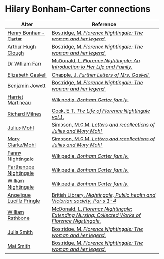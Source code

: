 # Hilary Bonham-Carter connections
| Alter  | Reference|
| ------------- |------------- |
| [Henry Bonham-Carter](https://github.com/altealo/FNTest/blob/master/AltersReferences/HenryBonhamCarter.md)  |[Bostridge, M. *Florence Nightingale: The woman and her legend.*](https://books.google.co.uk/books?id=OsCiBgAAQBAJ&lpg=PR334&pg=PP1#v=onepage&q&f=false)|
| [Arthur Hugh Clough](https://github.com/altealo/FNTest/blob/master/AltersReferences/ArthurHughClough.md)|[Bostridge, M. *Florence Nightingale: The woman and her legend.*](https://books.google.co.uk/books?id=OsCiBgAAQBAJ&lpg=PR334&pg=PP1#v=onepage&q&f=false)|
| [Dr William Farr](https://github.com/altealo/https://github.com/altealo/FNTest/blob/master/AltersReferences/WilliamFarr.md)  |[McDonald, L. *Florence Nightingale: An Introduction to Her Life and Family.*](https://books.google.co.uk/books?id=2dJ0CwAAQBAJ)|
| [Elizabeth Gaskell](https://github.com/altealo/FNTest/blob/master/AltersReferences/ElizabethGaskell.md) |[Chapple, J. *Further Letters of Mrs. Gaskell.*](https://books.google.co.uk/books?id=NZaNtFTA6LAC&pg=PA258&lpg=PA258&dq=hilary+bonham+carter+Elizabeth+Gaskell&source=bl&ots=U5_m8SiG8k&sig=ACfU3U37GVYLcYdrCN1gFJJtodC_UJ0fcA&hl=en&sa=X&ved=2ahUKEwj2nafM_IjmAhXHesAKHcGpBTYQ6AEwBHoECAgQAQ#v=onepage&q=hilary%20bonham%20carter%20Elizabeth%20Gaskell&f=false)|
| [Benjamin Jowett](https://github.com/altealo/FNTest/blob/master/AltersReferences/BenjaminJowett.md) |[Bostridge, M. *Florence Nightingale: The woman and her legend.*](https://books.google.co.uk/books?id=OsCiBgAAQBAJ&lpg=PR334&pg=PP1#v=onepage&q&f=false)|
| [Harriet Martineau](https://github.com/altealo/FNTest/blob/master/AltersReferences/HarrietMartineau.md)  |[Wikipedia. *Bonham Carter family.*](https://en.wikipedia.org/wiki/Bonham_Carter_family)|
| [Richard Milnes](https://github.com/altealo/FNTest/blob/master/AltersReferences/RichardMilnes.md)  |[Cook, E.T. *The Life of Florence Nightingale vol.1.*](http://www.gutenberg.org/files/40057/40057-h/40057-h.htm)|
| [Julius Mohl](https://github.com/altealo/FNTest/blob/master/AltersReferences/JuliusMohl.md)  |[Simpson, M.C.M. *Letters and recollections of Julius and Mary Mohl.*](https://archive.org/details/lettersrecollect00simpiala/page/n8/mode/2up)|
| [Mary Clarke/Mohl](https://github.com/altealo/FNTest/blob/master/AltersReferences/MaryClarke.md)  |[Simpson, M.C.M. *Letters and recollections of Julius and Mary Mohl.*](https://archive.org/details/lettersrecollect00simpiala/page/n8/mode/2up)|
| [Fanny Nightingale](https://github.com/altealo/FNTest/blob/master/AltersReferences/FannyNightingale.md)  |[Wikipedia. *Bonham Carter family.*](https://en.wikipedia.org/wiki/Bonham_Carter_family)|
| [Parthenope Nightingale](https://github.com/altealo/FNTest/blob/master/AltersReferences/ParthenopeNightingale.md)  |[Wikipedia. *Bonham Carter family.*](https://en.wikipedia.org/wiki/Bonham_Carter_family)|
| [William Nightingale](https://github.com/altealo/FNTest/blob/master/AltersReferences/WilliamNightingale.md)  |[Wikipedia. *Bonham Carter family.*](https://en.wikipedia.org/wiki/Bonham_Carter_family)|
| [Angelique Lucille Pringle](https://github.com/altealo/FNTest/blob/master/AltersReferences/AngeliqueLucillePringle.md)  |[British Library. *Nightingale, Public health and Victorian society, Parts 1-4*](https://onlinelibrary.wiley.com/doi/abs/10.1046/j.1365-2834.2003.00375.x)|
| [William Rathbone](https://github.com/altealo/FNTest/blob/master/AltersReferences/WilliamRathbone.md)  |[McDonald, L. *Florence Nightingale: Extending Nursing: Collected Works of Florence Nightingale.*](https://books.google.co.uk/books?id=tYrZAgAAQBAJ&pg=PA258&lpg=PA258&dq=hilary+bonham+carter+william+rathbone&source=bl&ots=WDQ9fa-vkR&sig=ACfU3U0tZQZOgxFdOLaPlOeh211uG1jCBQ&hl=en&sa=X&ved=2ahUKEwiy2tzTzojmAhXSOcAKHXD9A9EQ6AEwAHoECAkQAQ#v=onepage&q=hilary%20bonham%20carter%20william%20rathbone&f=false)|
| [Julia Smith](https://github.com/altealo/FNTest/blob/master/AltersReferences/JuliaSmith.md)   |[Bostridge, M. *Florence Nightingale: The woman and her legend.*](https://books.google.co.uk/books?id=OsCiBgAAQBAJ&lpg=PR334&pg=PP1#v=onepage&q&f=false)|
| [Mai Smith](https://github.com/altealo/FNTest/blob/master/AltersReferences/MaiSmith.md)   |[Bostridge, M. *Florence Nightingale: The woman and her legend.*](https://books.google.co.uk/books?id=OsCiBgAAQBAJ&lpg=PR334&pg=PP1#v=onepage&q&f=false)|


